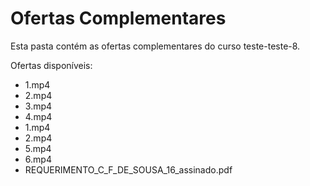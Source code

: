 # Ofertas Complementares

Esta pasta contém as ofertas complementares do curso teste-teste-8.

Ofertas disponíveis:
- 1.mp4
- 2.mp4
- 3.mp4
- 4.mp4
- 1.mp4
- 2.mp4
- 5.mp4
- 6.mp4
- REQUERIMENTO_C_F_DE_SOUSA_16_assinado.pdf